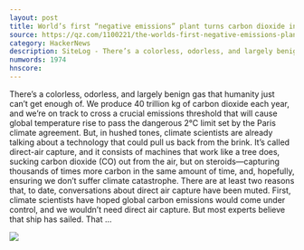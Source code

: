 ```yaml
---
layout: post
title: World’s first “negative emissions” plant turns carbon dioxide into stone
source: https://qz.com/1100221/the-worlds-first-negative-emissions-plant-has-opened-in-iceland-turning-carbon-dioxide-into-stone/
category: HackerNews
description: SiteLog - There’s a colorless, odorless, and largely benign gas that humanity just can’t get enough of. We produce 40 trillion kg of carbon dioxide each year, and we’re o
numwords: 1974
hnscore: 
---
```


There’s a colorless, odorless, and largely benign gas that humanity just can’t get enough of. We produce 40 trillion kg of carbon dioxide each year, and we’re on track to cross a crucial emissions threshold that will cause global temperature rise to pass the dangerous 2°C limit set by the Paris climate agreement.  But, in hushed tones, climate scientists are already talking about a technology that could pull us back from the brink. It’s called direct-air capture, and it consists of machines that work like a tree does, sucking carbon dioxide (CO) out from the air, but on steroids—capturing thousands of times more carbon in the same amount of time, and, hopefully, ensuring we don’t suffer climate catastrophe.  There are at least two reasons that, to date, conversations about direct air capture have been muted. First, climate scientists have hoped global carbon emissions would come under control, and we wouldn’t need direct air capture. But most experts believe that ship has sailed. That ...

![](https://qzprod.files.wordpress.com/2017/10/13-gebald-wurzbacher-side-far-copyright-climeworks.jpg?quality=80&strip=all&w=1600)
<!--description-->